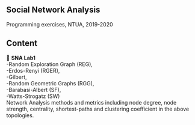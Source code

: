 ## Social Network Analysis
Programming exercises, NTUA, 2019-2020  
## Content  
:rocket: **SNA Lab1**  
-Random Exploration Graph (REG),  
-Erdos-Renyi (RGER),  
-Gilbert,  
-Random Geometric Graphs (RGG),  
-Barabasi-Albert (SF),  
-Watts-Strogatz (SW)  
Network Analysis methods and metrics including node degree, node strength, centrality, shortest-paths and clustering coefficient in the above topologies. 
